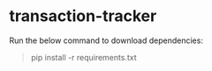 # transaction-tracker

Run the below command to download dependencies:

> pip install -r requirements.txt
